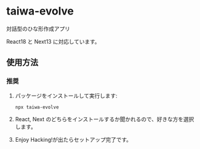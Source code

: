 # taiwa-evolve

対話型のひな形作成アプリ

React18 と Next13 に対応しています。

## 使用方法

### 推奨

1. パッケージをインストールして実行します:

   ```shell
   npx taiwa-evolve
   ```

2. React, Next のどちらをインストールするか聞かれるので、好きな方を選択します。

3. Enjoy Hacking!が出たらセットアップ完了です。
